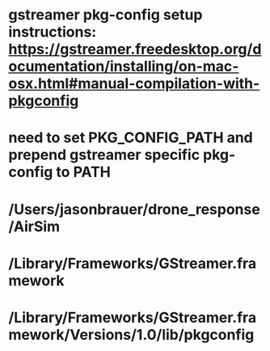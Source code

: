 # gstreamer pkg-config setup instructions: https://gstreamer.freedesktop.org/documentation/installing/on-mac-osx.html#manual-compilation-with-pkgconfig
# need to set PKG_CONFIG_PATH and prepend gstreamer specific pkg-config to PATH
# /Users/jasonbrauer/drone_response/AirSim
# /Library/Frameworks/GStreamer.framework
# /Library/Frameworks/GStreamer.framework/Versions/1.0/lib/pkgconfig